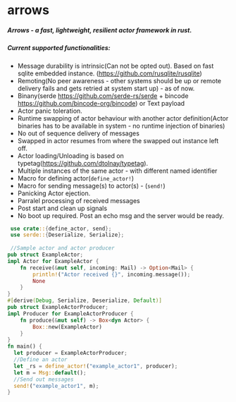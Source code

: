 # arrows
##### Arrows - a fast, lightweight, resilient actor framework in rust. 

##### Current supported functionalities:

* Message durability is intrinsic(Can not be opted out). Based on fast sqlite embedded instance. (https://github.com/rusqlite/rusqlite)
* Remoting(No peer awareness - other systems should be up or remote delivery fails and gets retried at system start up) - as of now.
* Binany(serde https://github.com/serde-rs/serde + bincode https://github.com/bincode-org/bincode) or Text payload
* Actor panic toleration.
* Runtime swapping of actor behaviour with another actor definition(Actor binaries has to be available in system - no runtime injection of binaries)
* No out of sequence delivery of messages 
* Swapped in actor resumes from where the swapped out instance left off.
* Actor loading/Unloading is based on typetag(https://github.com/dtolnay/typetag).
* Multiple instances of the same actor - with different named identifier
* Macro for defining actor(`define_actor!`)
* Macro for sending message(s) to actor(s) - (`send!`)
* Panicking Actor ejection.
* Parralel processing of received messages 
* Post start and clean up signals
* No boot up required. Post an echo msg and the server would be ready.

```rust
 use crate::{define_actor, send};
 use serde::{Deserialize, Serialize};
 
 //Sample actor and actor producer
pub struct ExampleActor;
impl Actor for ExampleActor {
    fn receive(&mut self, incoming: Mail) -> Option<Mail> {
        println!("Actor received {}", incoming.message());
        None
    }
}
#[derive(Debug, Serialize, Deserialize, Default)]
pub struct ExampleActorProducer;
impl Producer for ExampleActorProducer {
    fn produce(&mut self) -> Box<dyn Actor> {
        Box::new(ExampleActor)
    }
}
fn main() {
  let producer = ExampleActorProducer;
  //Define an actor
  let _rs = define_actor!("example_actor1", producer);
  let m = Msg::default();
  //Send out messages
  send!("example_actor1", m);
}
 ```
